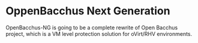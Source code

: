 # OppenBacchus Next Generation

OpenBacchus-NG is going to be a complete rewrite of Open Bacchus project, which is a VM level protection solution for oVirt/RHV environments.
